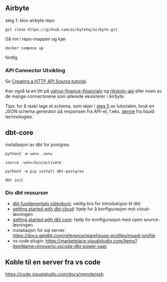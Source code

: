 ## Airbyte

steg 1: klon airbyte repo

```
git clone https://github.com/airbytehq/airbyte.git
```

Gå inn i repo-mappen og kjør

`docker compose up`

ferdig

### API Connector Utvikling

Se [Creating a HTTP API Source tutorial](https://docs.airbyte.com/connector-development/tutorials/cdk-tutorial-python-http/getting-started).

Kan også ta en titt på [yahoo-finance-financials](https://github.com/Travbula/yahoo-finance-financials-airbyte-source) og [rikstoto-api](https://github.com/Travbula/rikstoto-api-airbyte-source) eller noen av de mange connectorene som allerede eksisterer i Airbyte.

Tips: for å raskt lage et schema, som skjer i [steg 5](https://docs.airbyte.com/connector-development/tutorials/cdk-tutorial-python-http/declare-schema) av tutorialen, bruk en JSON schema generator på responsen fra API-et, f.eks. [denne](https://www.liquid-technologies.com/online-json-to-schema-converter) fra liquid technologies.

## dbt-core

installasjon av dbt for postgres:

```
python3 -m venv .venv
```

```
source .venv/bin/activate
```

```
python3 -m pip install dbt-postgres
```

```
dbt init
```

### Div dbt ressurser

* [dbt fundamentals videokurs](https://courses.getdbt.com/courses/fundamentals): veldig bra for introduksjon til dbt
* [getting started with dbt cloud](https://docs.getdbt.com/guides/getting-started): hjelp for å konfigurasjon mot cloud-løsningen
* [getting started with dbt core](https://docs.getdbt.com/guides/getting-started/learning-more/getting-started-dbt-core): hjelp for konfigurasjon med open source-løsningen
* installasjon for sql server: https://docs.getdbt.com/reference/warehouse-profiles/mssql-profile
* vs code plugin: https://marketplace.visualstudio.com/items?itemName=innoverio.vscode-dbt-power-user

## Koble til en server fra vs code

https://code.visualstudio.com/docs/remote/ssh
